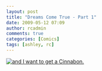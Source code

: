 ```yaml
---
layout: post
title: "Dreams Come True - Part 1"
date: 2009-05-12 07:09
author: rcadmin
comments: true
categories: [Comics]
tags: [ashley, rc]
---
```

<a href="http://bitsmack.com/wp/2009/05/12/dreams-come-true-part-1"><img class="alignnone size-full wp-image-1630" src="http://dl.bitsmack.com/uploads/2009/05/20090512.jpg" title="and I want to get a Cinnabon." /></a>

